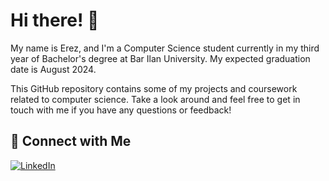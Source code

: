 # Hi there! 👋

My name is Erez, and I'm a Computer Science student currently in my third year of Bachelor's degree at Bar Ilan University. My expected graduation date is August 2024.

This GitHub repository contains some of my projects and coursework related to computer science. Take a look around and feel free to get in touch with me if you have any questions or feedback!

## 🔗 Connect with Me

[![LinkedIn](https://img.shields.io/badge/LinkedIn-0077B5?style=for-the-badge&logo=linkedin&logoColor=white)][linkedin]

[linkedin]: https://www.linkedin.com/in/nadav-erez-elgrabli-a33293228/
